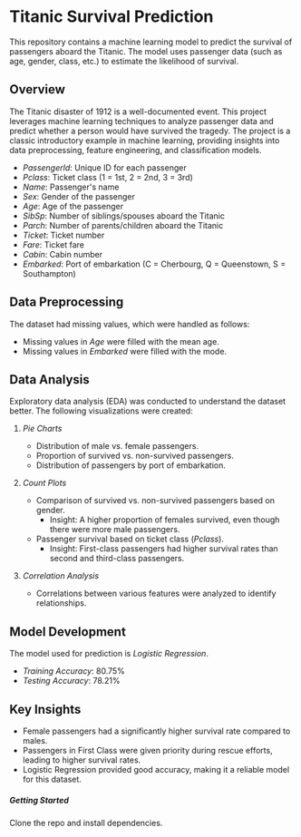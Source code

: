 # **Titanic Survival Prediction**  
This repository contains a machine learning model to predict the survival of passengers aboard the Titanic. The model uses passenger data (such as age, gender, class, etc.) to estimate the likelihood of survival.

## **Overview**  
The Titanic disaster of 1912 is a well-documented event. This project leverages machine learning techniques to analyze passenger data and predict whether a person would have survived the tragedy. The project is a classic introductory example in machine learning, providing insights into data preprocessing, feature engineering, and classification models.

- *PassengerId*: Unique ID for each passenger  
- *Pclass*: Ticket class (1 = 1st, 2 = 2nd, 3 = 3rd)  
- *Name*: Passenger's name  
- *Sex*: Gender of the passenger  
- *Age*: Age of the passenger  
- *SibSp*: Number of siblings/spouses aboard the Titanic  
- *Parch*: Number of parents/children aboard the Titanic  
- *Ticket*: Ticket number  
- *Fare*: Ticket fare  
- *Cabin*: Cabin number  
- *Embarked*: Port of embarkation (C = Cherbourg, Q = Queenstown, S = Southampton)  

## Data Preprocessing  
The dataset had missing values, which were handled as follows:  
- Missing values in *Age* were filled with the mean age.  
- Missing values in *Embarked* were filled with the mode.  

## Data Analysis  
Exploratory data analysis (EDA) was conducted to understand the dataset better. The following visualizations were created:  

1. *Pie Charts*  
   - Distribution of male vs. female passengers.  
   - Proportion of survived vs. non-survived passengers.  
   - Distribution of passengers by port of embarkation.  

2. *Count Plots*  
   - Comparison of survived vs. non-survived passengers based on gender.  
     - Insight: A higher proportion of females survived, even though there were more male passengers.  
   - Passenger survival based on ticket class (*Pclass*).  
     - Insight: First-class passengers had higher survival rates than second and third-class passengers.  

3. *Correlation Analysis*  
   - Correlations between various features were analyzed to identify relationships.

## Model Development  
The model used for prediction is *Logistic Regression*.  
- *Training Accuracy*: 80.75%  
- *Testing Accuracy*: 78.21%  

## Key Insights  
- Female passengers had a significantly higher survival rate compared to males.
- Passengers in First Class were given priority during rescue efforts, leading to higher survival rates.
- Logistic Regression provided good accuracy, making it a reliable model for this dataset.


##### **Getting Started** 
Clone the repo and install dependencies.
